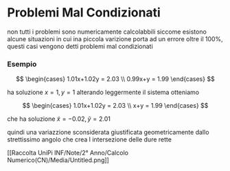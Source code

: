 # Problemi Mal Condizionati

non tutti i problemi sono numericamente calcolabbili siccome esistono alcune situazioni in cui ina piccola varizione porta ad un errore oltre il 100%, questi casi vengono detti problemi mal condizionati

### Esempio

$$
\begin{cases}
1.01x+1.02y = 2.03 \\
0.99x+y = 1.99
\end{cases}
$$

ha soluzione $x=1,y=1$ alterando leggermente il sistema otteniamo

$$
\begin{cases}
1.01x+1.02y = 2.03 \\
x+y = 1.99
\end{cases}
$$

che ha soluzione $\tilde{x} = -0.02 ,\tilde{y} = 2.01$

quindi una variazzione sconsiderata giustificata geometricamente dallo strettissimo angolo che crea l intersezione delle dure rette

[[Raccolta UniPi INF/Note/2° Anno/Calcolo Numerico(CN)/Media/Untitled.png]]
